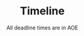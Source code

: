 ---
widget: timeline
headless: true
weight: 80
title: Timeline
subtitle: All deadline times are in AOE
design:
  spacing: { padding: ["4em", "0", "2em", "0"] }
date_format: '2006-01-02'
item:
  - title: Early submission deadline
    weigth: 1
    item:
      - title: Early submission abstract deadline
        url: 'https://new.precisionconference.com'
        date_start: '2022-12-16'
        description: Submissions are handled via <a href="submit" taget="_blank">PCS</a>.
      - title: Early submission reviews due
        date_start: '2023-01-20'
      - title: Early submission notification of acceptance
        date_start: '2023-01-27'
      - title: Early submission camera ready version due
        date_start: '2023-02-03'
  - title: Regular submission deadline
    weigth: 2
    item:
      - title: Abstract Deadline
        url: 'https://new.precisionconference.com'
        date_start: '2023-03-17'
        description: Submissions are handled via <a href="submit" taget="_blank">PCS</a>.
      - title: Regular submission reviews due
        date_start: '2023-04-14'
      - title: Regular submission notification of acceptance
        date_start: '2023-04-21'
      - title: Regular submission camera ready version due
        date_start: '2023-04-28'
      - title: Early Bird registration deadline
        date_start: '9999-01-01'
      - title: Workshop
        date_start: '2023-06-12'
---